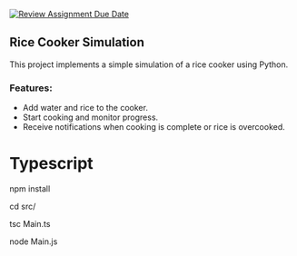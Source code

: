 [![Review Assignment Due Date](https://classroom.github.com/assets/deadline-readme-button-24ddc0f5d75046c5622901739e7c5dd533143b0c8e959d652212380cedb1ea36.svg)](https://classroom.github.com/a/PHq8Kfj_)

## Rice Cooker Simulation

This project implements a simple simulation of a rice cooker using Python.

### Features:

* Add water and rice to the cooker.
* Start cooking and monitor progress.
* Receive notifications when cooking is complete or rice is overcooked.

# Typescript

npm install

cd src/

tsc Main.ts

node Main.js
